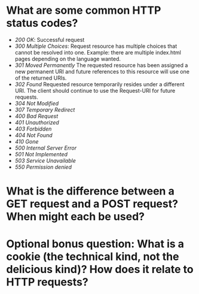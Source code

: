 # What are some common HTTP status codes?
* *200 OK*: Successful request
* *300 Multiple Choices*: Request resource has multiple choices that cannot be resolved into one.  Example: there are multiple index.html pages depending on the language wanted.
* *301 Moved Permanently* The requested resource has been assigned a new permanent URI and future references to this resource will use one of the returned URIs.
* *302 Found* Requested resource temporarily resides under a different URI.  The client should continue to use the Request-URI for future requests.
* *304 Not Modified* 
* *307 Temporary Redirect* 
* *400 Bad Request* 
* *401 Unauthorized* 
* *403 Forbidden* 
* *404 Not Found* 
* *410 Gone* 
* *500 Internal Server Error* 
* *501 Not Implemented* 
* *503 Service Unavailable* 
* *550 Permission denied* 

# What is the difference between a GET request and a POST request? When might each be used?


# Optional bonus question: What is a cookie (the technical kind, not the delicious kind)? How does it relate to HTTP requests?